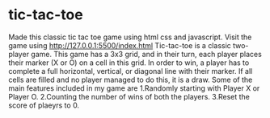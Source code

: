 # tic-tac-toe
Made this classic tic tac toe game using html css and javascript. Visit the game using http://127.0.0.1:5500/index.html 
Tic-tac-toe is a classic two-player game. This game has a 3x3 grid, and in their turn, each player places their marker (X or O) on a cell in this grid.
In order to win, a player has to complete a full horizontal, vertical, or diagonal line with their marker. If all cells are filled and no player managed to do this, it is a draw.
Some of the main features included in my game are 
  1.Randomly starting with Player X or Player O.
  2.Counting the number of wins of both the players.
  3.Reset the score of plaeyrs to 0.
  
